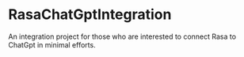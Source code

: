 # RasaChatGptIntegration
An integration project for those who are interested to connect Rasa to ChatGpt in minimal efforts.

